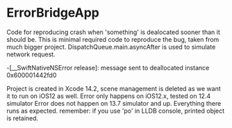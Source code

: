 # ErrorBridgeApp


 Code for reproducing crash when 'something' is dealocated sooner than it should be.
 This is minimal required code to reproduce the bug, taken from much bigger project.
 DispatchQueue.main.asyncAfter is used to simulate network request.
 
 -[__SwiftNativeNSError release]: message sent to deallocated instance 0x600001442fd0
 
 Project is created in Xcode 14.2, scene management is deleted as we want it to run on iOS12 as well.
 Error only happens on iOS12.x, tested on 12.4 simulator
 Error does not happen on 13.7 simulator and up. Everything there runs as expected.
 remember: if you use 'po' in LLDB console, printed object is retained.
